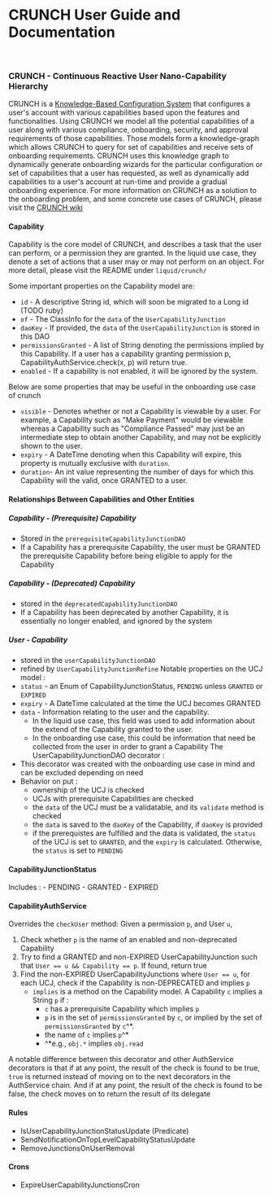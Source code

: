 # CRUNCH User Guide and Documentation

&nbsp;

### CRUNCH - Continuous Reactive User Nano-Capability Hierarchy

CRUNCH is a [Knowledge-Based Configuration System](https://en.wikipedia.org/wiki/Knowledge-based_configuration) that configures a user's account with various capabilities based upon the features and functionalities.
Using CRUNCH we model all the potential capabilities of a user along with various compliance, onboarding, security, and approval requirements of those capabilities. Those models form a knowledge-graph which allows CRUNCH to query for set of capabilities and receive sets of onboarding requirements.
CRUNCH uses this knowledge graph to dynamically generate onboarding wizards for the particular configuration or set of capabilities that a user has requested, as well as dynamically add capabilities to a user's account at run-time and provide a gradual onboarding experience.
For more information on CRUNCH as a solution to the onboarding problem, and some concrete use cases of CRUNCH, please visit the [CRUNCH wiki](https://github.com/nanoPayinc/NANOPAY/wiki/CRUNCH)

#### Capability
Capability is the core model of CRUNCH, and describes a task that the user can perform, or a permission they are granted. 
In the liquid use case, they denote a set of actions that a user may or may not perform on an object. For more detail, please visit the README under `liquid/crunch/`

Some important properties on the Capability model are: 
- `id` - A descriptive String id, which will soon be migrated to a Long id (TODO ruby) 
- `of` - The ClassInfo for the `data` of the `UserCapabilityJunction`
- `daoKey` - If provided, the `data` of the `UserCapabilityJunction` is stored in this DAO
- `permissionsGranted` - A list of String denoting the permissions implied by this Capability. If a user has a capability granting permission p, CapabilityAuthService.check(x, p) will return true.
- `enabled` - If a capability is not enabled, it will be ignored by the system.

Below are some properties that may be useful in the onboarding use case of crunch
- `visible` - Denotes whether or not a Capability is viewable by a user. For example, a Capability such as "Make Payment" would be viewable whereas a Capability such as "Compliance Passed" may just be an intermediate step to obtain another Capability, and may not be explicitly shown to the user.
- `expiry` - A DateTime denoting when this Capability will expire, this property is mutually exclusive with `duration`.
- `duration`- An int value representing the number of days for which this Capability will the valid, once GRANTED to a user.

#### Relationships Between Capabilities and Other Entities

##### Capability - (Prerequisite) Capability
- Stored in the `prerequisiteCapabilityJunctionDAO`
- If a Capability has a prerequisite Capability, the user must be GRANTED the prerequisite Capability before being eligible to apply for the Capability

##### Capability - (Deprecated) Capability
- stored in the `deprecatedCapabilityJunctionDAO`
- If a Capability has been deprecated by another Capability, it is essentially no longer enabled, and ignored by the system

##### User - Capability 
- stored in the `userCapabilityJunctionDAO`
- refined by `UserCapabilityJunctionRefine`
Notable properties on the UCJ model :
- `status` - an Enum of CapabilityJunctionStatus, `PENDING` unless `GRANTED` or `EXPIRED`
- `expiry` - A DateTime calculated at the time the UCJ becomes GRANTED
- `data` - Information relating to the user and the capability. 
    - In the liquid use case, this field was used to add information about the extend of the Capability granted to the user. 
    - In the onboarding use case, this could be information that need be collected from the user in order to grant a Capability
The UserCapabilityJunctionDAO decorator :
- This decorator was created with the onboarding use case in mind and can be excluded depending on need
- Behavior on put :
    - ownership of the UCJ is checked
    - UCJs with prerequisite Capabilities are checked
    - the `data` of the UCJ must be a validatable, and its `validate` method is checked 
    - the `data` is saved to the `daoKey` of the Capability, if `daoKey` is provided
    - if the prerequistes are fulfilled and the data is validated, the `status` of the UCJ is set to `GRANTED`, and the `expiry` is calculated. Otherwise, the `status` is set to `PENDING`

#### CapabilityJunctionStatus
Includes : 
    - PENDING
    - GRANTED
    - EXPIRED

#### CapabilityAuthService
Overrides the `checkUser` method: Given a permission `p`, and User `u`,
1. Check whether `p` is the name of an enabled and non-deprecated Capability
2. Try to find a GRANTED and non-EXPIRED UserCapabilityJunction such that `User == u && Capability == p`. If found, return true
3. Find the non-EXPIRED UserCapabilityJunctions where `User == u`, for each UCJ, check if the Capability is non-DEPRECATED and implies `p`
    - `implies` is a method on the Capability model. A Capability `c` implies a String `p` if :
        - `c` has a prerequisite Capability which implies `p`
        - `p` is in the set of `permissionsGranted` by `c`, or implied by the set of `permissionsGranted` by `c`^*.
        - the name of `c` implies `p`^* 
        - ^*e.g., `obj.*` implies `obj.read`

A notable difference between this decorator and other AuthService decorators is that if at any point, the result of the check is found to be true, `true` is returned instead of moving on to the next decorators in the AuthService chain. And if at any point, the result of the check is found to be false, the check moves on to return the result of its delegate



#### Rules 
- IsUserCapabilityJunctionStatusUpdate (Predicate)
- SendNotificationOnTopLevelCapabilityStatusUpdate
- RemoveJunctionsOnUserRemoval

#### Crons
- ExpireUserCapabilityJunctionsCron




